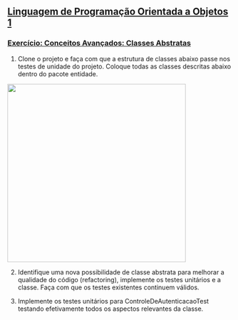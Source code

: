 ## [Linguagem de Programação Orientada a Objetos 1](https://rodrigonoll.github.io/aula/lpoo-1.html)

### [Exercício: Conceitos Avançados: Classes Abstratas](https://rodrigonoll.github.io/aula/java-avancado/#/5)

1. Clone o projeto e faça com que a estrutura de classes abaixo passe nos testes de unidade do projeto. Coloque todas as classes descritas abaixo dentro do pacote entidade.   

<img height="400" src="https://rodrigonoll.github.io/aula/java-avancado/abstratas/exerc-1.png">

2. Identifique uma nova possibilidade de classe abstrata para melhorar a qualidade do código (refactoring), implemente os testes unitários e a classe. Faça com que os testes existentes continuem válidos.  

3. Implemente os testes unitários para ControleDeAutenticacaoTest testando efetivamente todos os aspectos relevantes da classe.  
